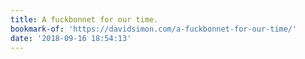 ```yaml
---
title: A fuckbonnet for our time.
bookmark-of: 'https://davidsimon.com/a-fuckbonnet-for-our-time/'
date: '2018-09-16 18:54:13'
---
```


